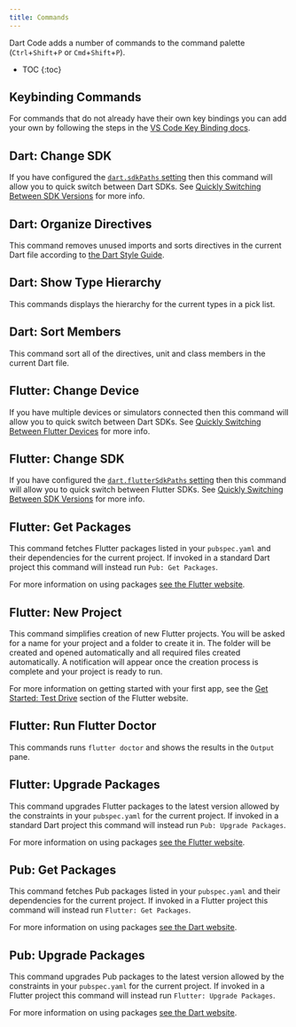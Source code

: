 ```yaml
---
title: Commands
---
```


Dart Code adds a number of commands to the command palette (`Ctrl`+`Shift`+`P` or `Cmd`+`Shift`+`P`).

* TOC
{:toc}

## Keybinding Commands

For commands that do not already have their own key bindings you can add your own by following the steps in the [VS Code Key Binding docs](https://code.visualstudio.com/docs/getstarted/keybindings).

## Dart: Change SDK

If you have configured the [`dart.sdkPaths` setting](/docs/settings#dartsdkpaths) then this command will allow you to quick switch between Dart SDKs. See [Quickly Switching Between SDK Versions](/docs/quickly-switching-between-sdk-versions) for more info.

## Dart: Organize Directives

This command removes unused imports and sorts directives in the current Dart file according to [the Dart Style Guide](https://www.dartlang.org/guides/language/effective-dart/style). 

## Dart: Show Type Hierarchy

This commands displays the hierarchy for the current types in a pick list.

## Dart: Sort Members

This command sort all of the directives, unit and class members in the current Dart file.

## Flutter: Change Device

If you have multiple devices or simulators connected then this command will allow you to quick switch between Dart SDKs. See [Quickly Switching Between Flutter Devices](/docs/quickly-switching-between-flutter-devices) for more info.

## Flutter: Change SDK

If you have configured the [`dart.flutterSdkPaths` setting](/docs/settings#dartfluttersdkpaths) then this command will allow you to quick switch between Flutter SDKs. See [Quickly Switching Between SDK Versions](/docs/quickly-switching-between-sdk-versions) for more info.

## Flutter: Get Packages

This command fetches Flutter packages listed in your `pubspec.yaml` and their dependencies for the current project. If invoked in a standard Dart project this command will instead run `Pub: Get Packages`.

For more information on using packages [see the Flutter website](https://flutter.io/using-packages/).

## Flutter: New Project

This command simplifies creation of new Flutter projects. You will be asked for a name for your project and a folder to create it in. The folder will be created and opened automatically and all required files created automatically. A notification will appear once the creation process is complete and your project is ready to run.

For more information on getting started with your first app, see the [Get Started: Test Drive](https://flutter.io/get-started/test-drive/#vscode) section of the Flutter website.

## Flutter: Run Flutter Doctor

This commands runs `flutter doctor` and shows the results in the `Output` pane.

## Flutter: Upgrade Packages

This command upgrades Flutter packages to the latest version allowed by the constraints in your `pubspec.yaml` for the current project. If invoked in a standard Dart project this command will instead run `Pub: Upgrade Packages`.

For more information on using packages [see the Flutter website](https://flutter.io/using-packages/).

## Pub: Get Packages

This command fetches Pub packages listed in your `pubspec.yaml` and their dependencies for the current project. If invoked in a Flutter project this command will instead run `Flutter: Get Packages`.

For more information on using packages [see the Dart website](https://www.dartlang.org/tools/pub/get-started).

## Pub: Upgrade Packages

This command upgrades Pub packages to the latest version allowed by the constraints in your `pubspec.yaml` for the current project. If invoked in a Flutter project this command will instead run `Flutter: Upgrade Packages`.

For more information on using packages [see the Dart website](https://www.dartlang.org/tools/pub/get-started).
